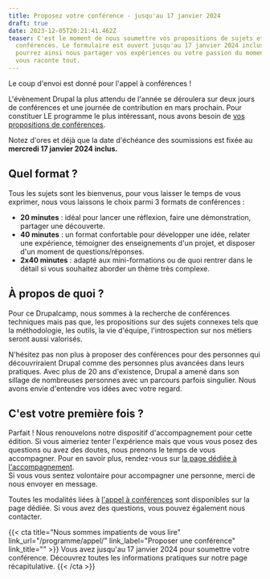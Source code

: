 ```yaml
---
title: Proposez votre conférence - jusqu'au 17 janvier 2024
draft: true
date: 2023-12-05T20:21:41.462Z
teaser: C'est le moment de nous soumettre vos propositions de sujets et
  conférences. Le formulaire est ouvert jusqu'au 17 janvier 2024 inclus. Vous
  pourrez ainsi nous partager vos expériences ou votre passion du moment. On
  vous raconte tout.
---
```

Le coup d'envoi est donné pour l'appel à conférences !

L'évènement Drupal la plus attendu de l'année se déroulera sur deux jours de conférences et une journée de contribution en mars prochain. Pour constituer LE programme le plus intéressant, nous avons besoin de [vos propositions de conférences](/programme/appel/).

Notez d'ores et déjà que la date d'échéance des soumissions est fixée au **mercredi 17 janvier 2024 inclus.**

## Quel format ?

Tous les sujets sont les bienvenus, pour vous laisser le temps de vous exprimer, nous vous laissons le choix parmi 3 formats de conférences :

* **20 minutes** : idéal pour lancer une réflexion, faire une démonstration, partager une découverte.
* **40 minutes** : un format confortable pour développer une idée, relater une expérience, témoigner des enseignements d'un projet, et disposer d'un moment de questions/réponses.
* **2x40 minutes** : adapté aux mini-formations ou de quoi rentrer dans le détail si vous souhaitez aborder un thème très complexe.

## À propos de quoi ?

Pour ce Drupalcamp, nous sommes à la recherche de conférences techniques mais pas que, les propositions sur des sujets connexes tels que la méthodologie, les outils, la vie d'équipe, l'introspection sur nos métiers seront aussi valorisés.

N'hésitez pas non plus à proposer des conférences pour des personnes qui découvriraient Drupal comme des personnes plus avancées dans leurs pratiques. Avec plus de 20 ans d'existence, Drupal a amené dans son sillage de nombreuses personnes avec un parcours parfois singulier. Nous avons envie d'entendre vos idées avec votre regard.

## C'est votre première fois ?

Parfait ! Nous renouvelons notre dispositif d'accompagnement pour cette édition. Si vous aimeriez tenter l'expérience mais que vous vous posez des questions ou avez des doutes, nous prenons le temps de vous accompagner. Pour en savoir plus, rendez-vous sur [la page dédiée à l'accompagnement](/programme/accompagnement).\
Si vous vous sentez volontaire pour accompagner une personne, merci de nous envoyer en message.

Toutes les modalités liées à [l'appel à conférences](/programme/appel/) sont disponibles sur la page dédiée. Si vous avez des questions, vous pouvez également nous contacter.

{{< cta
title="Nous sommes impatients de vous lire"
link_url="/programme/appel/"
link_label="Proposer une conférence"
link_title="" >}}
Vous avez jusqu'au 17 janvier 2024 pour soumettre votre conférence. Découvrez toutes les informations pratiques sur notre page récapitulative.
{{< /cta >}}